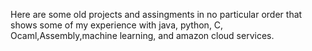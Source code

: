 Here are some old projects and assingments in no particular order that shows some of my experience with java, python, C, Ocaml,Assembly,machine learning, and amazon cloud services.
